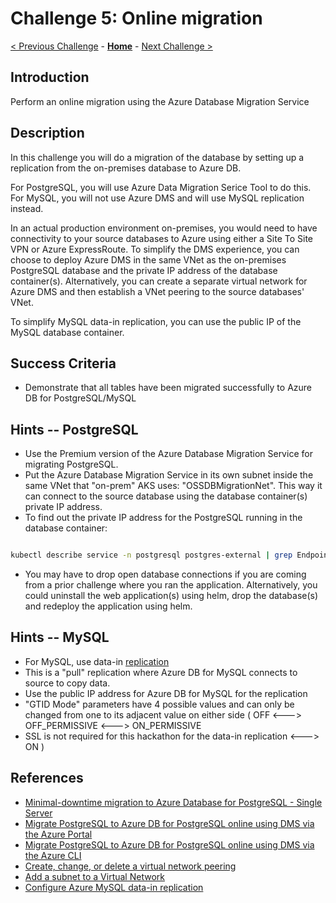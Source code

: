# Challenge 5: Online migration

[< Previous Challenge](./04-offline-cutover-validation.md) - **[Home](../README.md)** - [Next Challenge >](./06-online-cutover-validation.md)

## Introduction

Perform an online migration using the Azure Database Migration Service

## Description
In this challenge you will do a migration of the database by setting up a replication from the on-premises database to Azure DB.

For PostgreSQL, you will use Azure Data Migration Serice Tool to do this. 
For MySQL, you will not use Azure DMS and will use MySQL replication instead.

In an actual production environment on-premises, you would need to have connectivity to your source databases to Azure using either a Site To Site VPN or Azure ExpressRoute. To simplify the DMS experience, you can choose to deploy Azure DMS in the same VNet as the on-premises PostgreSQL database and the private IP address of the database container(s). Alternatively, you can create a separate virtual network for Azure DMS and then establish a VNet peering to the source databases' VNet. 

To simplify MySQL data-in replication, you can use the public IP of the MySQL database container. 

## Success Criteria

* Demonstrate that all tables have been migrated successfully to Azure DB for PostgreSQL/MySQL 

## Hints -- PostgreSQL

* Use the Premium version of the Azure Database Migration Service for migrating PostgreSQL.
* Put the Azure Database Migration Service in its own subnet inside the same VNet that "on-prem" AKS uses: "OSSDBMigrationNet". This way it can connect to the source database using the database container(s) private IP address.
* To find out the private IP address for the PostgreSQL running in the database container:

```bash

kubectl describe service -n postgresql postgres-external | grep Endpoints

```

* You may have to drop open database connections if you are coming from a prior challenge where you ran the application. Alternatively, you could uninstall the web application(s) using helm, drop the database(s) and redeploy the application using helm. 

## Hints -- MySQL


* For MySQL, use data-in [replication](https://docs.microsoft.com/en-us/azure/mysql/concepts-data-in-replication)
* This is a "pull" replication where Azure DB for MySQL connects to source to copy data.
* Use the public IP address for Azure DB for MySQL for the replication
* "GTID Mode" parameters have 4 possible values and can only be changed from one to its adjacent value on either side ( OFF <---> OFF_PERMISSIVE <---> ON_PERMISSIVE
* SSL is not required for this hackathon for the data-in replication
<---> ON )


## References

* [Minimal-downtime migration to Azure Database for PostgreSQL - Single Server](https://docs.microsoft.com/en-us/azure/postgresql/howto-migrate-online)
* [Migrate PostgreSQL to Azure DB for PostgreSQL online using DMS via the Azure Portal](https://docs.microsoft.com/en-us/azure/dms/tutorial-postgresql-azure-postgresql-online-portal)
* [Migrate PostgreSQL to Azure DB for PostgreSQL online using DMS via the Azure CLI](https://docs.microsoft.com/en-us/azure/dms/tutorial-postgresql-azure-postgresql-online)
* [Create, change, or delete a virtual network peering](https://docs.microsoft.com/en-us/azure/virtual-network/virtual-network-manage-peering)   
* [Add a subnet to a Virtual Network](https://docs.microsoft.com/en-us/azure/virtual-network/virtual-network-manage-subnet#add-a-subnet)
* [Configure Azure MySQL data-in replication](https://docs.microsoft.com/en-us/azure/mysql/howto-data-in-replication)



